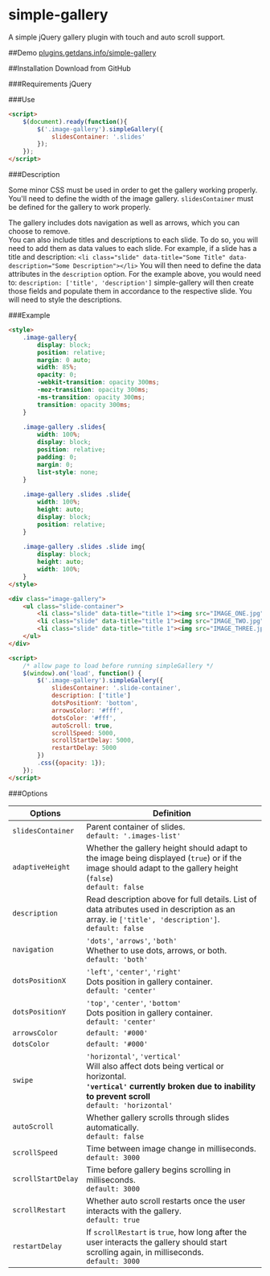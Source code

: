 # simple-gallery
A simple jQuery gallery plugin with touch and auto scroll support.

##Demo
[plugins.getdans.info/simple-gallery](http://plugins.getdans.info/simple-gallery)

##Installation
Download from GitHub

###Requirements
jQuery

###Use
```html
<script>
    $(document).ready(function(){
        $('.image-gallery').simpleGallery({
            slidesContainer: '.slides'
        });
    });
</script>
```
###Description

Some minor CSS must be used in order to get the gallery working properly. You'll need to define the width of the image gallery. `slidesContainer` must be defined for the gallery to work properly.

The gallery includes dots navigation as well as arrows, which you can choose to remove.<br>
You can also include titles and descriptions to each slide. To do so, you will need to add them as data values to each slide. For example, if a slide has a title and description:
```<li class="slide" data-title="Some Title" data-description="Some Description"></li>```
You will then need to define the data attributes in the `description` option. For the example above, you would need to:
```description: ['title', 'description']```
simple-gallery will then create those fields and populate them in accordance to the respective slide. You will need to style the descriptions.

###Example

```html
<style>
    .image-gallery{
        display: block;
        position: relative;
        margin: 0 auto;
        width: 85%;
        opacity: 0;
        -webkit-transition: opacity 300ms;
        -moz-transition: opacity 300ms;
        -ms-transition: opacity 300ms;
        transition: opacity 300ms;
    }
    
    .image-gallery .slides{
        width: 100%;
        display: block;
        position: relative;
        padding: 0;
        margin: 0;
        list-style: none;
    }
    
    .image-gallery .slides .slide{
        width: 100%;
        height: auto;
        display: block;
        position: relative;
    }
    
    .image-gallery .slides .slide img{
        display: block;
        height: auto;
        width: 100%;
    }
</style>

<div class="image-gallery">
    <ul class="slide-container">
        <li class="slide" data-title="title 1"><img src="IMAGE_ONE.jpg" alt="Image 1"/></li>
        <li class="slide" data-title="title 1"><img src="IMAGE_TWO.jpg" alt="Image 2"/></li>
        <li class="slide" data-title="title 1"><img src="IMAGE_THREE.jpg" alt="Image 3"/></li>
    </ul>
</div>

<script>
    /* allow page to load before running simpleGallery */
    $(window).on('load', function() {
        $('.image-gallery').simpleGallery({
            slidesContainer: '.slide-container',
            description: ['title']
            dotsPositionY: 'bottom',
            arrowsColor: '#fff',
            dotsColor: '#fff',
            autoScroll: true,
            scrollSpeed: 5000,
            scrollStartDelay: 5000,
            restartDelay: 5000
        })
        .css({opacity: 1});
    });
</script>
```

###Options

Options   | Definition
--------- | ------------------------------------------------------------------------
`slidesContainer` | Parent container of slides.<br>`default: '.images-list'`
`adaptiveHeight` | Whether the gallery height should adapt to the image being displayed (`true`) or if the image should adapt to the gallery height (`false`)<br>`default: false`
`description` | Read description above for full details. List of data atributes used in description as an array. ie `['title', 'description']`.<br>`default: false`
`navigation` | `'dots'`, `'arrows'`, `'both'`<br>Whether to use dots, arrows, or both.<br>`default: 'both'`
`dotsPositionX` | `'left'`, `'center'`, `'right'`<br>Dots position in gallery container.<br>`default: 'center'`
`dotsPositionY` | `'top'`, `'center'`, `'bottom'`<br>Dots position in gallery container.<br>`default: 'center'`
`arrowsColor` | `default: '#000'`
`dotsColor` | `default: '#000'`
`swipe` | `'horizontal'`, `'vertical'`<br>Will also affect dots being vertical or horizontal.<br>**`'vertical'` currently broken due to inability to prevent scroll**<br>`default: 'horizontal'`
`autoScroll` | Whether gallery scrolls through slides automatically.<br>`default: false`
`scrollSpeed` | Time between image change in milliseconds.<br>`default: 3000`
`scrollStartDelay` | Time before gallery begins scrolling in milliseconds.<br>`default: 3000`
`scrollRestart` | Whether auto scroll restarts once the user interacts with the gallery.<br>`default: true`
`restartDelay` | If `scrollRestart` is `true`, how long after the user interacts the gallery should start scrolling again, in milliseconds.<br>`default: 3000`